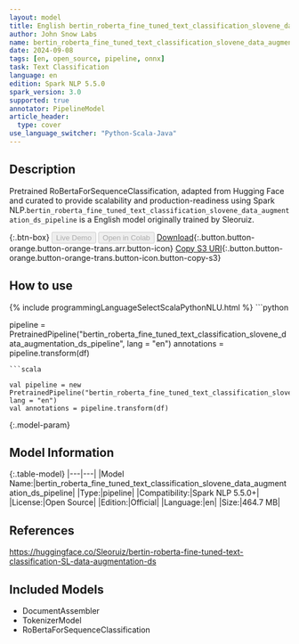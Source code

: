```yaml
---
layout: model
title: English bertin_roberta_fine_tuned_text_classification_slovene_data_augmentation_ds_pipeline pipeline RoBertaForSequenceClassification from Sleoruiz
author: John Snow Labs
name: bertin_roberta_fine_tuned_text_classification_slovene_data_augmentation_ds_pipeline
date: 2024-09-08
tags: [en, open_source, pipeline, onnx]
task: Text Classification
language: en
edition: Spark NLP 5.5.0
spark_version: 3.0
supported: true
annotator: PipelineModel
article_header:
  type: cover
use_language_switcher: "Python-Scala-Java"
---
```


## Description

Pretrained RoBertaForSequenceClassification, adapted from Hugging Face and curated to provide scalability and production-readiness using Spark NLP.`bertin_roberta_fine_tuned_text_classification_slovene_data_augmentation_ds_pipeline` is a English model originally trained by Sleoruiz.

{:.btn-box}
<button class="button button-orange" disabled>Live Demo</button>
<button class="button button-orange" disabled>Open in Colab</button>
[Download](https://s3.amazonaws.com/auxdata.johnsnowlabs.com/public/models/bertin_roberta_fine_tuned_text_classification_slovene_data_augmentation_ds_pipeline_en_5.5.0_3.0_1725778742173.zip){:.button.button-orange.button-orange-trans.arr.button-icon}
[Copy S3 URI](s3://auxdata.johnsnowlabs.com/public/models/bertin_roberta_fine_tuned_text_classification_slovene_data_augmentation_ds_pipeline_en_5.5.0_3.0_1725778742173.zip){:.button.button-orange.button-orange-trans.button-icon.button-copy-s3}

## How to use



<div class="tabs-box" markdown="1">
{% include programmingLanguageSelectScalaPythonNLU.html %}
```python

pipeline = PretrainedPipeline("bertin_roberta_fine_tuned_text_classification_slovene_data_augmentation_ds_pipeline", lang = "en")
annotations =  pipeline.transform(df)   

```
```scala

val pipeline = new PretrainedPipeline("bertin_roberta_fine_tuned_text_classification_slovene_data_augmentation_ds_pipeline", lang = "en")
val annotations = pipeline.transform(df)

```
</div>

{:.model-param}
## Model Information

{:.table-model}
|---|---|
|Model Name:|bertin_roberta_fine_tuned_text_classification_slovene_data_augmentation_ds_pipeline|
|Type:|pipeline|
|Compatibility:|Spark NLP 5.5.0+|
|License:|Open Source|
|Edition:|Official|
|Language:|en|
|Size:|464.7 MB|

## References

https://huggingface.co/Sleoruiz/bertin-roberta-fine-tuned-text-classification-SL-data-augmentation-ds

## Included Models

- DocumentAssembler
- TokenizerModel
- RoBertaForSequenceClassification